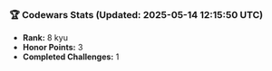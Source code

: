 ### 🏆 Codewars Stats (Updated: 2025-05-14 12:15:50 UTC)

- **Rank:** 8 kyu
- **Honor Points:** 3
- **Completed Challenges:** 1
